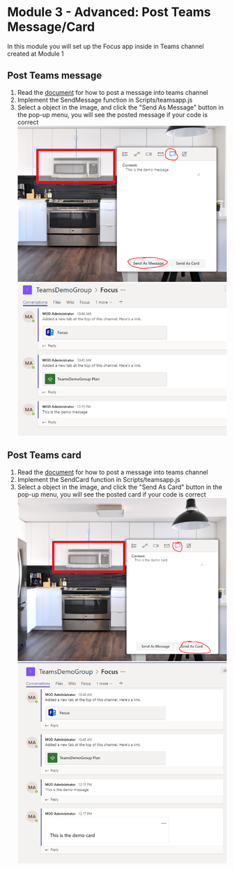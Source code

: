 # Module 3 - Advanced: Post Teams Message/Card 
In this module you will set up the Focus app inside in Teams channel created at Module 1  

## Post Teams message
1. Read the [document](https://docs.microsoft.com/en-us/graph/api/channel-post-messages?view=graph-rest-beta&tabs=http) for how to post a message into teams channel
2. Implement the SendMessage function in Scripts/teamsapp.js
3. Select a object in the image, and click the "Send As Message" button in the pop-up menu, you will see the posted message if your code is correct
![Send As Message button](imgs/postMessage.PNG "Send As Message button")
![Channel Message](imgs/demomessage.PNG "Channel Message")

## Post Teams card
1. Read the [document](https://docs.microsoft.com/en-us/graph/api/channel-post-messages?view=graph-rest-beta&tabs=http) for how to post a message into teams channel
2. Implement the SendCard function in Scripts/teamsapp.js
3. Select a object in the image, and click the "Send As Card" button in the pop-up menu, you will see the posted card if your code is correct
![Send As Card button](imgs/postCard.PNG "Send As Card button")
![Channel Card](imgs/democard.PNG "Channel Card")



